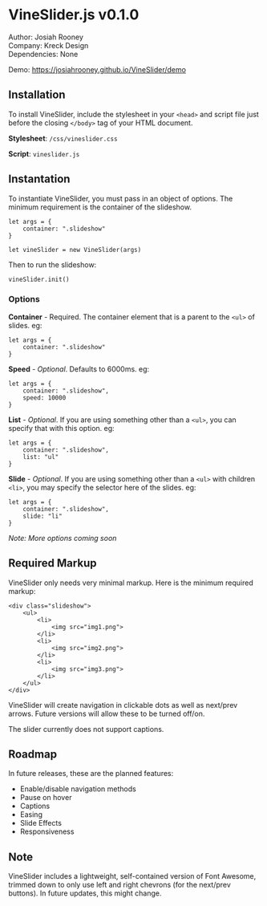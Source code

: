 # VineSlider.js v0.1.0

Author: Josiah Rooney  
Company: Kreck Design  
Dependencies: None

Demo: https://josiahrooney.github.io/VineSlider/demo

## Installation

To install VineSlider, include the stylesheet in your `<head>` and script file just before the closing `</body>` tag of your HTML document.

**Stylesheet**: `/css/vineslider.css`

**Script**: `vineslider.js`

## Instantation

To instantiate VineSlider, you must pass in an object of options. The minimum requirement is the container of the slideshow.

```
let args = {
	container: ".slideshow"
}

let vineSlider = new VineSlider(args)
```

Then to run the slideshow:

```
vineSlider.init()
```

### Options

**Container** - Required. The container element that is a parent to the `<ul>` of slides. eg:

```
let args = {
	container: ".slideshow"
}
```

**Speed** - *Optional*. Defaults to 6000ms. eg:

```
let args = {
	container: ".slideshow",
	speed: 10000
}
```

**List** - *Optional*. If you are using something other than a `<ul>`, you can specify that with this option. eg:

```
let args = {
	container: ".slideshow",
	list: "ul"
}
```

**Slide** - *Optional*. If you are using something other than a `<ul>` with children `<li>`, you may specify the selector here of the slides. eg:

```
let args = {
	container: ".slideshow",
	slide: "li"
}
```

*Note: More options coming soon*

## Required Markup

VineSlider only needs very minimal markup. Here is the minimum required markup:

```
<div class="slideshow">
	<ul>
		<li>
			<img src="img1.png">
		</li>
		<li>
			<img src="img2.png">
		</li>
		<li>
			<img src="img3.png">
		</li>
	</ul>
</div>
```

VineSlider will create navigation in clickable dots as well as next/prev arrows. Future versions will allow these to be turned off/on.

The slider currently does not support captions.

## Roadmap

In future releases, these are the planned features:

* Enable/disable navigation methods
* Pause on hover
* Captions
* Easing
* Slide Effects
* Responsiveness

## Note

VineSlider includes a lightweight, self-contained version of Font Awesome, trimmed down to only use left and right chevrons (for the next/prev buttons). In future updates, this might change.